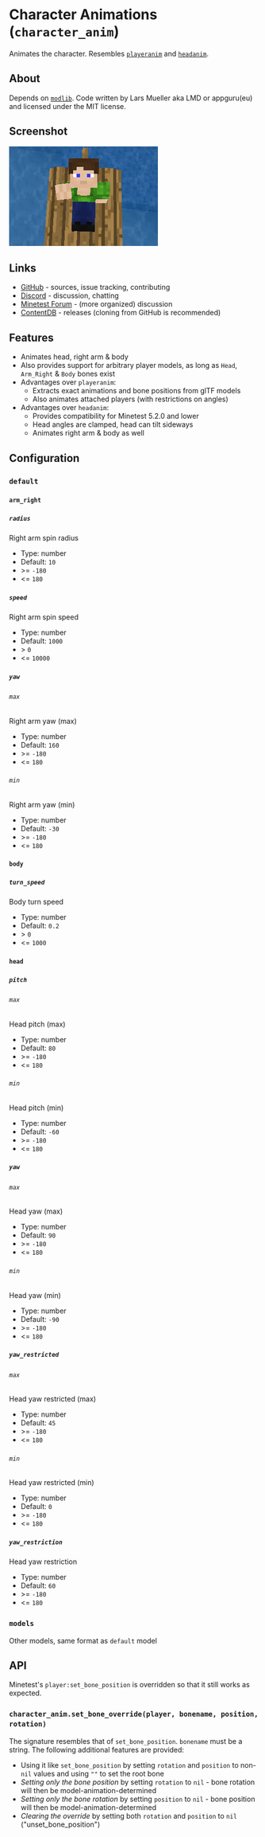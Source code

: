 # Character Animations (`character_anim`)

Animates the character. Resembles [`playeranim`](https://github.com/minetest-mods/playeranim) and [`headanim`](https://github.com/LoneWolfHT/headanim).

## About

Depends on [`modlib`](https://github.com/appgurueu/modlib). Code written by Lars Mueller aka LMD or appguru(eu) and licensed under the MIT license.

## Screenshot

![Image](screenshot.png)

## Links

* [GitHub](https://github.com/appgurueu/character_anim) - sources, issue tracking, contributing
* [Discord](https://discordapp.com/invite/ysP74by) - discussion, chatting
* [Minetest Forum](https://forum.minetest.net/viewtopic.php?f=9&t=25385) - (more organized) discussion
* [ContentDB](https://content.minetest.net/packages/LMD/character_anim) - releases (cloning from GitHub is recommended)

## Features

* Animates head, right arm & body
* Also provides support for arbitrary player models, as long as `Head`, `Arm_Right` & `Body` bones exist
* Advantages over `playeranim`:
  * Extracts exact animations and bone positions from glTF models
  * Also animates attached players (with restrictions on angles)
* Advantages over `headanim`:
  * Provides compatibility for Minetest 5.2.0 and lower
  * Head angles are clamped, head can tilt sideways
  * Animates right arm & body as well

## Configuration

<!--modlib:conf:2-->
### `default`

#### `arm_right`

##### `radius`

Right arm spin radius

* Type: number
* Default: `10`
* &gt;= `-180`
* &lt;= `180`

##### `speed`

Right arm spin speed

* Type: number
* Default: `1000`
* &gt; `0`
* &lt;= `10000`

##### `yaw`

###### `max`

Right arm yaw (max)

* Type: number
* Default: `160`
* &gt;= `-180`
* &lt;= `180`

###### `min`

Right arm yaw (min)

* Type: number
* Default: `-30`
* &gt;= `-180`
* &lt;= `180`



#### `body`

##### `turn_speed`

Body turn speed

* Type: number
* Default: `0.2`
* &gt; `0`
* &lt;= `1000`


#### `head`

##### `pitch`

###### `max`

Head pitch (max)

* Type: number
* Default: `80`
* &gt;= `-180`
* &lt;= `180`

###### `min`

Head pitch (min)

* Type: number
* Default: `-60`
* &gt;= `-180`
* &lt;= `180`


##### `yaw`

###### `max`

Head yaw (max)

* Type: number
* Default: `90`
* &gt;= `-180`
* &lt;= `180`

###### `min`

Head yaw (min)

* Type: number
* Default: `-90`
* &gt;= `-180`
* &lt;= `180`


##### `yaw_restricted`

###### `max`

Head yaw restricted (max)

* Type: number
* Default: `45`
* &gt;= `-180`
* &lt;= `180`

###### `min`

Head yaw restricted (min)

* Type: number
* Default: `0`
* &gt;= `-180`
* &lt;= `180`


##### `yaw_restriction`

Head yaw restriction

* Type: number
* Default: `60`
* &gt;= `-180`
* &lt;= `180`



### `models`

Other models, same format as `default` model
<!--modlib:conf-->

## API

Minetest's `player:set_bone_position` is overridden so that it still works as expected.

### `character_anim.set_bone_override(player, bonename, position, rotation)`

The signature resembles that of `set_bone_position`. `bonename` must be a string. The following additional features are provided:

* Using it like `set_bone_position` by setting `rotation` and `position` to non-`nil` values and using `""` to set the root bone
* *Setting only the bone position* by setting `rotation` to `nil` - bone rotation will then be model-animation-determined
* *Setting only the bone rotation* by setting `position` to `nil` - bone position will then be model-animation-determined
* *Clearing the override* by setting both `rotation` and `position` to `nil` ("unset_bone_position")
